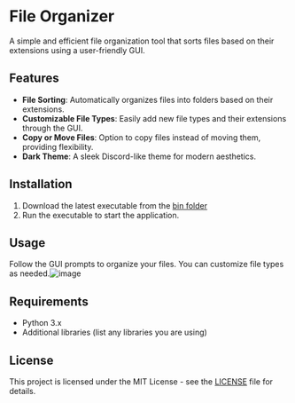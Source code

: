 # File Organizer

A simple and efficient file organization tool that sorts files based on their extensions using a user-friendly GUI.

## Features

- **File Sorting**: Automatically organizes files into folders based on their extensions.
- **Customizable File Types**: Easily add new file types and their extensions through the GUI.
- **Copy or Move Files**: Option to copy files instead of moving them, providing flexibility.
- **Dark Theme**: A sleek Discord-like theme for modern aesthetics.

## Installation

1. Download the latest executable from the [bin folder](https://github.com/BezaleelPaul/File-Organizer/commit/6aa1a8390fafe9b7938ecb0d8430371614af1c2b)
2. Run the executable to start the application.

## Usage

Follow the GUI prompts to organize your files. You can customize file types as needed.![image](https://github.com/user-attachments/assets/7767f534-4a1d-4ebf-90e0-03939412c965)


## Requirements

- Python 3.x
- Additional libraries (list any libraries you are using)

## License

This project is licensed under the MIT License - see the [LICENSE](LICENSE) file for details.
